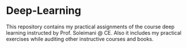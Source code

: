 # Deep-Learning
This repository contains my practical assignments of the course deep learning instructed by Prof. Soleimani @ CE. Also it includes my practical exercises while auditing other instructive courses and books.
